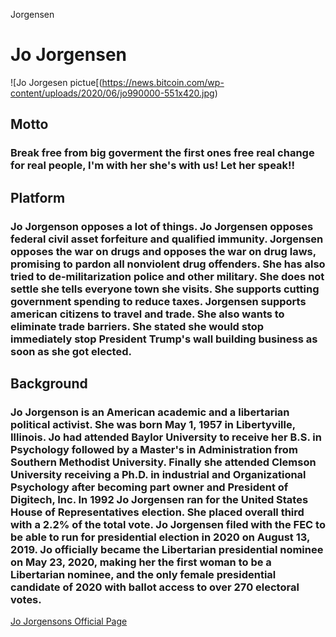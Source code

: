 Jorgensen
# Jo Jorgensen 


![Jo Jorgesen pictue[(https://news.bitcoin.com/wp-content/uploads/2020/06/jo990000-551x420.jpg)



## Motto 
  ### Break free from big goverment the first ones free real change for real people, I'm with her she's with us! Let her speak!!

## Platform
### Jo Jorgenson opposes a lot of things. Jo Jorgensen opposes federal civil asset forfeiture and qualified immunity. Jorgensen opposes the war on drugs and opposes the war on drug laws, promising to pardon all nonviolent drug offenders. She has also tried to de-militarization police and other military. She does not settle she tells everyone town she visits. She supports cutting government spending to reduce taxes. Jorgensen supports american citizens to travel and trade. She also wants to eliminate trade barriers. She stated she would stop immediately stop President Trump's wall building business as soon as she got elected. 


## Background 
### Jo Jorgenson is an American academic and a libertarian political activist. She was born May 1, 1957 in Libertyville, Illinois. Jo had attended Baylor University to receive her B.S. in Psychology followed by a Master's in Administration from Southern Methodist University. Finally she attended Clemson University receiving a Ph.D. in industrial and Organizational Psychology after becoming part owner and President of Digitech, Inc. In 1992 Jo Jorgensen ran for the United States House of Representatives election. She placed overall third with a 2.2% of the total vote. Jo Jorgensen filed with the FEC to be able to run for presidential election in 2020 on August 13, 2019. Jo officially became the Libertarian presidential nominee on May 23, 2020, making her the first woman to be a Libertarian nominee, and the only female presidential candidate of 2020 with ballot access to over 270 electoral votes. 


[Jo Jorgensons Official Page](https://jo20.com)
